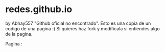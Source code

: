 # redes.github.io
by Abhay557 "Github oficial no encontrado".
Esto es una copia de un codigo de una pagina :)
Si quieres haz fork y modificala si entiendes algo de la pagina.

Pagina : 
